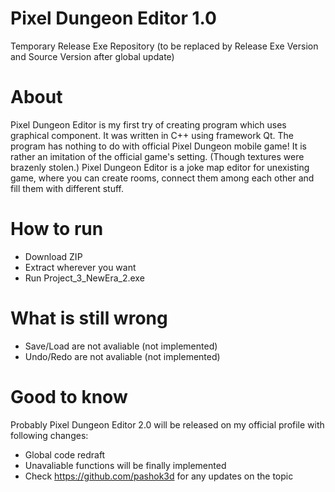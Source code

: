 # Pixel Dungeon Editor 1.0
Temporary Release Exe Repository (to be replaced by Release Exe Version and Source Version after global update)
# About
Pixel Dungeon Editor is my first try of creating program which uses graphical component. It was written in C++ using framework Qt. 
The program has nothing to do with official Pixel Dungeon mobile game! It is rather an imitation of the official game's setting.
(Though textures were brazenly stolen.) Pixel Dungeon Editor is a joke map editor for unexisting game, where you can create rooms, 
connect them among each other and fill them with different stuff.
# How to run
- Download ZIP
- Extract wherever you want
- Run Project_3_NewEra_2.exe
# What is still wrong
- Save/Load are not avaliable (not implemented)
- Undo/Redo are not avaliable (not implemented)
# Good to know
Probably Pixel Dungeon Editor 2.0 will be released on my official profile with following changes:
- Global code redraft
- Unavaliable functions will be finally implemented
- Check https://github.com/pashok3d for any updates on the topic
